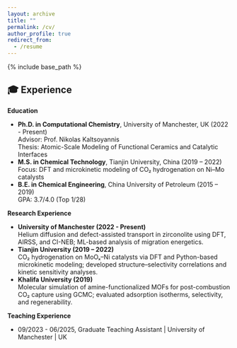 ```yaml
---
layout: archive
title: ""
permalink: /cv/
author_profile: true
redirect_from:
  - /resume
---
```


{% include base_path %}

🎓 Experience
------
**Education**  
- **Ph.D. in Computational Chemistry**, University of Manchester, UK (2022 - Present) <br>
  Advisor: Prof. Nikolas Kaltsoyannis <br> Thesis: Atomic-Scale Modeling of Functional Ceramics and Catalytic Interfaces
- **M.S. in Chemical Technology**, Tianjin University, China (2019 – 2022) <br>
  Focus: DFT and microkinetic modeling of CO₂ hydrogenation on Ni–Mo catalysts
- **B.E. in Chemical Engineering**, China University of Petroleum (2015 – 2019) <br>
  GPA: 3.7/4.0 (Top 1/28)

**Research Experience**  
- **University of Manchester (2022 - Present)** <br>
  Helium diffusion and defect-assisted transport in zirconolite using DFT, AIRSS, and CI-NEB; ML-based analysis of migration energetics.
- **Tianjin University (2019 – 2022)** <br>
  CO₂ hydrogenation on MoOₓ–Ni catalysts via DFT and Python-based microkinetic modeling; developed structure–selectivity correlations and kinetic sensitivity analyses.
- **Khalifa University (2019)** <br>
  Molecular simulation of amine-functionalized MOFs for post-combustion CO₂ capture using GCMC; evaluated adsorption isotherms, selectivity, and regenerability.

**Teaching Experience**
- 09/2023 - 06/2025, Graduate Teaching Assistant \| University of Manchester \| UK

